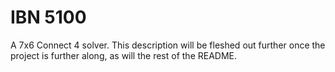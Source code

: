 # IBN 5100
A 7x6 Connect 4 solver.
This description will be fleshed out further once the project is further along, as will the rest of the README.